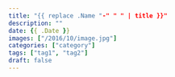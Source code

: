 ```yaml
---
title: "{{ replace .Name "-" " " | title }}"
description: ""
date: {{ .Date }}
images: ["/2016/10/image.jpg"]
categories: ["category"]
tags: ["tag1", "tag2"]
draft: false
---
```


